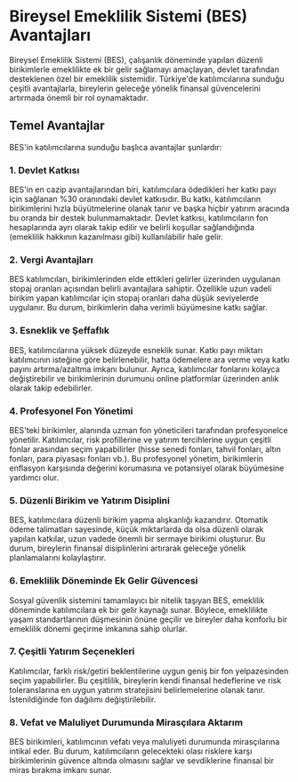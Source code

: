 # Bireysel Emeklilik Sistemi (BES) Avantajları

Bireysel Emeklilik Sistemi (BES), çalışanlık döneminde yapılan düzenli birikimlerle emeklilikte ek bir gelir sağlamayı amaçlayan, devlet tarafından desteklenen özel bir emeklilik sistemidir. Türkiye'de katılımcılarına sunduğu çeşitli avantajlarla, bireylerin geleceğe yönelik finansal güvencelerini artırmada önemli bir rol oynamaktadır.

## Temel Avantajlar

BES'in katılımcılarına sunduğu başlıca avantajlar şunlardır:

### 1. Devlet Katkısı

BES'in en cazip avantajlarından biri, katılımcılara ödedikleri her katkı payı için sağlanan %30 oranındaki devlet katkısıdır. Bu katkı, katılımcıların birikimlerini hızla büyütmelerine olanak tanır ve başka hiçbir yatırım aracında bu oranda bir destek bulunmamaktadır. Devlet katkısı, katılımcıların fon hesaplarında ayrı olarak takip edilir ve belirli koşullar sağlandığında (emeklilik hakkının kazanılması gibi) kullanılabilir hale gelir.

### 2. Vergi Avantajları

BES katılımcıları, birikimlerinden elde ettikleri gelirler üzerinden uygulanan stopaj oranları açısından belirli avantajlara sahiptir. Özellikle uzun vadeli birikim yapan katılımcılar için stopaj oranları daha düşük seviyelerde uygulanır. Bu durum, birikimlerin daha verimli büyümesine katkı sağlar.

### 3. Esneklik ve Şeffaflık

BES, katılımcılarına yüksek düzeyde esneklik sunar. Katkı payı miktarı katılımcının isteğine göre belirlenebilir, hatta ödemelere ara verme veya katkı payını artırma/azaltma imkanı bulunur. Ayrıca, katılımcılar fonlarını kolayca değiştirebilir ve birikimlerinin durumunu online platformlar üzerinden anlık olarak takip edebilirler.

### 4. Profesyonel Fon Yönetimi

BES'teki birikimler, alanında uzman fon yöneticileri tarafından profesyonelce yönetilir. Katılımcılar, risk profillerine ve yatırım tercihlerine uygun çeşitli fonlar arasından seçim yapabilirler (hisse senedi fonları, tahvil fonları, altın fonları, para piyasası fonları vb.). Bu profesyonel yönetim, birikimlerin enflasyon karşısında değerini korumasına ve potansiyel olarak büyümesine yardımcı olur.

### 5. Düzenli Birikim ve Yatırım Disiplini

BES, katılımcılara düzenli birikim yapma alışkanlığı kazandırır. Otomatik ödeme talimatları sayesinde, küçük miktarlarda da olsa düzenli olarak yapılan katkılar, uzun vadede önemli bir sermaye birikimi oluşturur. Bu durum, bireylerin finansal disiplinlerini artırarak geleceğe yönelik planlamalarını kolaylaştırır.

### 6. Emeklilik Döneminde Ek Gelir Güvencesi

Sosyal güvenlik sistemini tamamlayıcı bir nitelik taşıyan BES, emeklilik döneminde katılımcılara ek bir gelir kaynağı sunar. Böylece, emeklilikte yaşam standartlarının düşmesinin önüne geçilir ve bireyler daha konforlu bir emeklilik dönemi geçirme imkanına sahip olurlar.

### 7. Çeşitli Yatırım Seçenekleri

Katılımcılar, farklı risk/getiri beklentilerine uygun geniş bir fon yelpazesinden seçim yapabilirler. Bu çeşitlilik, bireylerin kendi finansal hedeflerine ve risk toleranslarına en uygun yatırım stratejisini belirlemelerine olanak tanır. İstenildiğinde fon dağılımı değiştirilebilir.

### 8. Vefat ve Maluliyet Durumunda Mirasçılara Aktarım

BES birikimleri, katılımcının vefatı veya maluliyeti durumunda mirasçılarına intikal eder. Bu durum, katılımcıların gelecekteki olası risklere karşı birikimlerinin güvence altında olmasını sağlar ve sevdiklerine finansal bir miras bırakma imkanı sunar.